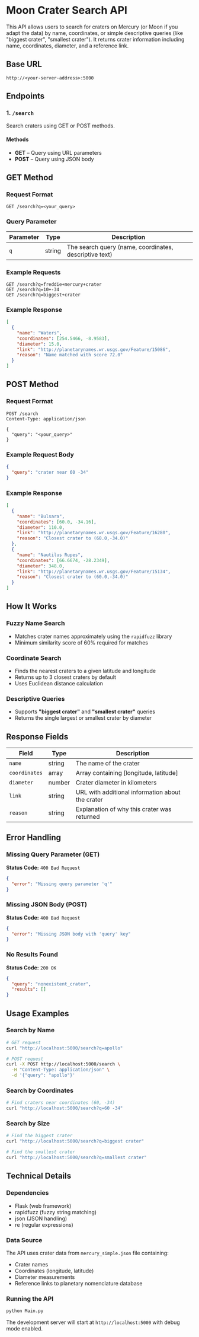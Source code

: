 # Moon Crater Search API

This API allows users to search for craters on Mercury (or Moon if you adapt the data) by name, coordinates, or simple descriptive queries (like "biggest crater", "smallest crater"). It returns crater information including name, coordinates, diameter, and a reference link.

## Base URL

```
http://<your-server-address>:5000
```

## Endpoints

### 1. `/search`

Search craters using GET or POST methods.

#### Methods

- **GET** – Query using URL parameters
- **POST** – Query using JSON body

## GET Method

### Request Format

```
GET /search?q=<your_query>
```

### Query Parameter

| Parameter | Type   | Description                                            |
| --------- | ------ | ------------------------------------------------------ |
| `q`       | string | The search query (name, coordinates, descriptive text) |

### Example Requests

```
GET /search?q=freddie+mercury+crater
GET /search?q=10+-34
GET /search?q=biggest+crater
```

### Example Response

```json
[
  {
    "name": "Waters",
    "coordinates": [254.5466, -8.9583],
    "diameter": 15.0,
    "link": "http://planetarynames.wr.usgs.gov/Feature/15086",
    "reason": "Name matched with score 72.0"
  }
]
```

## POST Method

### Request Format

```
POST /search
Content-Type: application/json

{
  "query": "<your_query>"
}
```

### Example Request Body

```json
{
  "query": "crater near 60 -34"
}
```

### Example Response

```json
[
  {
    "name": "Bulsara",
    "coordinates": [60.0, -34.16],
    "diameter": 110.0,
    "link": "http://planetarynames.wr.usgs.gov/Feature/16280",
    "reason": "Closest crater to (60.0,-34.0)"
  },
  {
    "name": "Nautilus Rupes",
    "coordinates": [66.6674, -28.2349],
    "diameter": 348.0,
    "link": "http://planetarynames.wr.usgs.gov/Feature/15134",
    "reason": "Closest crater to (60.0,-34.0)"
  }
]
```

## How It Works

### Fuzzy Name Search

- Matches crater names approximately using the `rapidfuzz` library
- Minimum similarity score of 60% required for matches

### Coordinate Search

- Finds the nearest craters to a given latitude and longitude
- Returns up to 3 closest craters by default
- Uses Euclidean distance calculation

### Descriptive Queries

- Supports **"biggest crater"** and **"smallest crater"** queries
- Returns the single largest or smallest crater by diameter

## Response Fields

| Field         | Type   | Description                                      |
| ------------- | ------ | ------------------------------------------------ |
| `name`        | string | The name of the crater                           |
| `coordinates` | array  | Array containing [longitude, latitude]           |
| `diameter`    | number | Crater diameter in kilometers                    |
| `link`        | string | URL with additional information about the crater |
| `reason`      | string | Explanation of why this crater was returned      |

## Error Handling

### Missing Query Parameter (GET)

**Status Code:** `400 Bad Request`

```json
{
  "error": "Missing query parameter 'q'"
}
```

### Missing JSON Body (POST)

**Status Code:** `400 Bad Request`

```json
{
  "error": "Missing JSON body with 'query' key"
}
```

### No Results Found

**Status Code:** `200 OK`

```json
{
  "query": "nonexistent_crater",
  "results": []
}
```

## Usage Examples

### Search by Name

```bash
# GET request
curl "http://localhost:5000/search?q=apollo"

# POST request
curl -X POST http://localhost:5000/search \
  -H "Content-Type: application/json" \
  -d '{"query": "apollo"}'
```

### Search by Coordinates

```bash
# Find craters near coordinates (60, -34)
curl "http://localhost:5000/search?q=60 -34"
```

### Search by Size

```bash
# Find the biggest crater
curl "http://localhost:5000/search?q=biggest crater"

# Find the smallest crater
curl "http://localhost:5000/search?q=smallest crater"
```

## Technical Details

### Dependencies

- Flask (web framework)
- rapidfuzz (fuzzy string matching)
- json (JSON handling)
- re (regular expressions)

### Data Source

The API uses crater data from `mercury_simple.json` file containing:

- Crater names
- Coordinates (longitude, latitude)
- Diameter measurements
- Reference links to planetary nomenclature database

### Running the API

```bash
python Main.py
```

The development server will start at `http://localhost:5000` with debug mode enabled.
